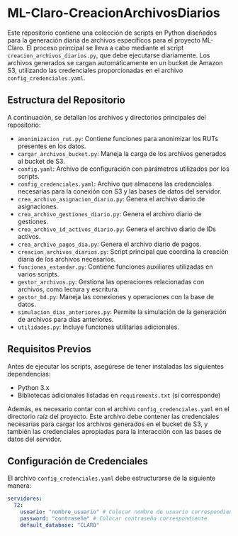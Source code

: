 # ML-Claro-CreacionArchivosDiarios

Este repositorio contiene una colección de scripts en Python diseñados para la generación diaria de archivos específicos para el proyecto ML-Claro. El proceso principal se lleva a cabo mediante el script `creacion_archivos_diarios.py`, que debe ejecutarse diariamente. Los archivos generados se cargan automáticamente en un bucket de Amazon S3, utilizando las credenciales proporcionadas en el archivo `config_credenciales.yaml`.

## Estructura del Repositorio

A continuación, se detallan los archivos y directorios principales del repositorio:

* `anonimizacion_rut.py`: Contiene funciones para anonimizar los RUTs presentes en los datos.
* `cargar_archivos_bucket.py`: Maneja la carga de los archivos generados al bucket de S3.
* `config.yaml`: Archivo de configuración con parámetros utilizados por los scripts.
* `config_credenciales.yaml`: Archivo que almacena las credenciales necesarias para la conexión con S3 y las bases de datos del servidor.
* `crea_archivo_asignacion_diario.py`: Genera el archivo diario de asignaciones.
* `crea_archivo_gestiones_diario.py`: Genera el archivo diario de gestiones.
* `crea_archivo_id_activos_diario.py`: Genera el archivo diario de IDs activos.
* `crea_archivo_pagos_dia.py`: Genera el archivo diario de pagos.
* `creacion_archivos_diarios.py`: Script principal que coordina la creación diaria de los archivos necesarios.
* `funciones_estandar.py`: Contiene funciones auxiliares utilizadas en varios scripts.
* `gestor_archivos.py`: Gestiona las operaciones relacionadas con archivos, como lectura y escritura.
* `gestor_bd.py`: Maneja las conexiones y operaciones con la base de datos.
* `simulacion_dias_anteriores.py`: Permite la simulación de la generación de archivos para días anteriores.
* `utilidades.py`: Incluye funciones utilitarias adicionales.

## Requisitos Previos

Antes de ejecutar los scripts, asegúrese de tener instaladas las siguientes dependencias:

* Python 3.x
* Bibliotecas adicionales listadas en `requirements.txt` (si corresponde)

Además, es necesario contar con el archivo `config_credenciales.yaml` en el directorio raíz del proyecto. Este archivo debe contener las credenciales necesarias para cargar los archivos generados en el bucket de S3, y también las credenciales apropiadas para la interacción con las bases de datos del servidor.

## Configuración de Credenciales

El archivo `config_credenciales.yaml` debe estructurarse de la siguiente manera:

```yaml
servidores:
  72:
    usuario: "nombre_usuario" # Colocar nombre de usuario correspondiente
    password: "contraseña" # Colocar contraseña correspondiente
    default_database: "CLARO"